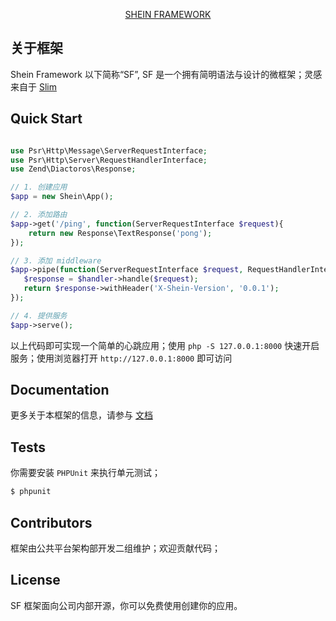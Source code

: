 <p align="center" style="text-align:center"><a href="https://www.shein.com" target="_blank">SHEIN FRAMEWORK</a></p>

## 关于框架

 Shein Framework 以下简称“SF”, SF 是一个拥有简明语法与设计的微框架；灵感来自于 [Slim](https://github.com/slimphp/Slim)
 
## Quick Start

```php

use Psr\Http\Message\ServerRequestInterface;
use Psr\Http\Server\RequestHandlerInterface;
use Zend\Diactoros\Response;

// 1. 创建应用
$app = new Shein\App();

// 2. 添加路由
$app->get('/ping', function(ServerRequestInterface $request){
    return new Response\TextResponse('pong');
});

// 3. 添加 middleware
$app->pipe(function(ServerRequestInterface $request, RequestHandlerInterface $handler){
   $response = $handler->handle($request);
   return $response->withHeader('X-Shein-Version', '0.0.1');
});

// 4. 提供服务
$app->serve();
```

以上代码即可实现一个简单的心跳应用；使用 `php -S 127.0.0.1:8000` 快速开启服务；使用浏览器打开 `http://127.0.0.1:8000` 即可访问

## Documentation

更多关于本框架的信息，请参与 [文档](./docs)

## Tests

你需要安装 `PHPUnit` 来执行单元测试；

```bash
$ phpunit
```

## Contributors

框架由公共平台架构部开发二组维护；欢迎贡献代码；

## License

SF 框架面向公司内部开源，你可以免费使用创建你的应用。
 